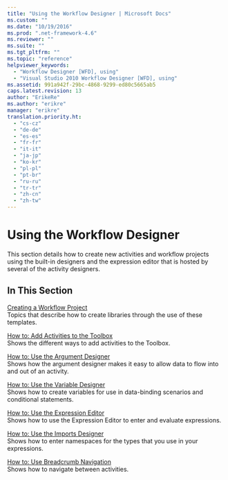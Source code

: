 ```yaml
---
title: "Using the Workflow Designer | Microsoft Docs"
ms.custom: ""
ms.date: "10/19/2016"
ms.prod: ".net-framework-4.6"
ms.reviewer: ""
ms.suite: ""
ms.tgt_pltfrm: ""
ms.topic: "reference"
helpviewer_keywords: 
  - "Workflow Designer [WFD], using"
  - "Visual Studio 2010 Workflow Designer [WFD], using"
ms.assetid: 991a942f-29bc-4868-9299-ed80c5665ab5
caps.latest.revision: 13
author: "ErikeRe"
ms.author: "erikre"
manager: "erikre"
translation.priority.ht: 
  - "cs-cz"
  - "de-de"
  - "es-es"
  - "fr-fr"
  - "it-it"
  - "ja-jp"
  - "ko-kr"
  - "pl-pl"
  - "pt-br"
  - "ru-ru"
  - "tr-tr"
  - "zh-cn"
  - "zh-tw"
---
```

# Using the Workflow Designer
This section details how to create new activities and workflow projects using the built-in designers and the expression editor that is hosted by several of the activity designers.  
  
## In This Section  
 [Creating a Workflow Project](../workflow-designer/creating-a-workflow-project.md)  
 Topics that describe how to create libraries through the use of these templates.  
  
 [How to: Add Activities to the Toolbox](../workflow-designer/how-to-add-activities-to-the-toolbox.md)  
 Shows the different ways to add activities to the Toolbox.  
  
 [How to: Use the Argument Designer](../workflow-designer/how-to-use-the-argument-designer.md)  
 Shows how the argument designer makes it easy to allow data to flow into and out of an activity.  
  
 [How to: Use the Variable Designer](../workflow-designer/how-to-use-the-variable-designer.md)  
 Shows how to create variables for use in data-binding scenarios and conditional statements.  
  
 [How to: Use the Expression Editor](../workflow-designer/how-to-use-the-expression-editor.md)  
 Shows how to use the Expression Editor to enter and evaluate expressions.  
  
 [How to: Use the Imports Designer](../workflow-designer/how-to-use-the-imports-designer.md)  
 Shows how to enter namespaces for the types that you use in your expressions.  
  
 [How to: Use Breadcrumb Navigation](../workflow-designer/how-to-use-breadcrumb-navigation.md)  
 Shows how to navigate between activities.